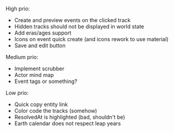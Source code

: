 High prio:
- Create and preview events on the clicked track
- Hidden tracks should not be displayed in world state
- Add eras/ages support
- Icons on event quick create (and icons rework to use material)
- Save and edit button

Medium prio:
- Implement scrubber
- Actor mind map
- Event tags or something?

Low prio:
- Quick copy entity link
- Color code the tracks (somehow)
- ResolvedAt is highlighted (bad, shouldn't be)
- Earth calendar does not respect leap years